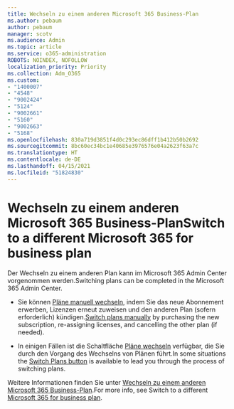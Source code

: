 ```yaml
---
title: Wechseln zu einem anderen Microsoft 365 Business-Plan
ms.author: pebaum
author: pebaum
manager: scotv
ms.audience: Admin
ms.topic: article
ms.service: o365-administration
ROBOTS: NOINDEX, NOFOLLOW
localization_priority: Priority
ms.collection: Adm_O365
ms.custom:
- "1400007"
- "4548"
- "9002424"
- "5124"
- "9002661"
- "5160"
- "9002663"
- "5168"
ms.openlocfilehash: 830a719d3851f4d0c293ec86dff1b412b50b2692
ms.sourcegitcommit: 8bc60ec34bc1e40685e3976576e04a2623f63a7c
ms.translationtype: HT
ms.contentlocale: de-DE
ms.lasthandoff: 04/15/2021
ms.locfileid: "51824830"
---
```

# <a name="switch-to-a-different-microsoft-365-for-business-plan"></a><span data-ttu-id="4720c-102">Wechseln zu einem anderen Microsoft 365 Business-Plan</span><span class="sxs-lookup"><span data-stu-id="4720c-102">Switch to a different Microsoft 365 for business plan</span></span>

<span data-ttu-id="4720c-103">Der Wechseln zu einem anderen Plan kann im Microsoft 365 Admin Center vorgenommen werden.</span><span class="sxs-lookup"><span data-stu-id="4720c-103">Switching plans can be completed in the Microsoft 365 Admin Center.</span></span>

- <span data-ttu-id="4720c-104">Sie können [Pläne manuell wechseln](https://docs.microsoft.com/microsoft-365/commerce/subscriptions/switch-plans-manually), indem Sie das neue Abonnement erwerben, Lizenzen erneut zuweisen und den anderen Plan (sofern erforderlich) kündigen.</span><span class="sxs-lookup"><span data-stu-id="4720c-104">[Switch plans manually](https://docs.microsoft.com/microsoft-365/commerce/subscriptions/switch-plans-manually) by purchasing the new subscription, re-assigning licenses, and cancelling the other plan (if needed).</span></span>

- <span data-ttu-id="4720c-105">In einigen Fällen ist die Schaltfläche [Pläne wechseln](https://docs.microsoft.com/microsoft-365/commerce/subscriptions/switch-to-a-different-plan#use-the-switch-plans-button) verfügbar, die Sie durch den Vorgang des Wechselns von Plänen führt.</span><span class="sxs-lookup"><span data-stu-id="4720c-105">In some situations the [Switch Plans button](https://docs.microsoft.com/microsoft-365/commerce/subscriptions/switch-to-a-different-plan#use-the-switch-plans-button) is available to lead you through the process of switching plans.</span></span>

<span data-ttu-id="4720c-106">Weitere Informationen finden Sie unter [Wechseln zu einem anderen Microsoft 365 Business-Plan](https://docs.microsoft.com/microsoft-365/commerce/subscriptions/switch-to-a-different-plan).</span><span class="sxs-lookup"><span data-stu-id="4720c-106">For more info, see Switch to a different [Microsoft 365 for business plan](https://docs.microsoft.com/microsoft-365/commerce/subscriptions/switch-to-a-different-plan).</span></span>
